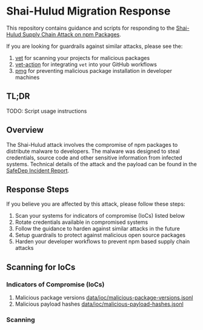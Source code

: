 # Shai-Hulud Migration Response

This repository contains guidance and scripts for responding to the
[Shai-Hulud Supply Chain Attack on npm Packages](https://safedep.io/npm-supply-chain-attack-targeting-maintainers/).

If you are looking for guardrails against similar attacks, please see the:

1. [vet](https://github.com/safedep/vet) for scanning your projects for malicious packages
2. [vet-action](https://github.com/safedep/vet-action) for integrating `vet` into your GitHub workflows
3. [pmg](https://github.com/safedep/pmg) for preventing malicious package installation in developer machines

## TL;DR

TODO: Script usage instructions

## Overview

The Shai-Hulud attack involves the compromise of npm packages to distribute
malware to developers. The malware was designed to steal credentials, source
code and other sensitive information from infected systems. Technical details
of the attack and the payload can be found in the [SafeDep Incident Report](https://safedep.io/npm-supply-chain-attack-targeting-maintainers/).

## Response Steps

If you believe you are affected by this attack, please follow these steps:

1. Scan your systems for indicators of compromise (IoCs) listed below
2. Rotate credentials available in compromised systems
3. Follow the guidance to harden against similar attacks in the future
4. Setup guardrails to protect against malicious open source packages
5. Harden your developer workflows to prevent npm based supply chain attacks

## Scanning for IoCs

### Indicators of Compromise (IoCs)

1. Malicious package versions [data/ioc/malicious-package-versions.jsonl](iocs/malicious-package-versions.jsonl)
2. Malicious payload hashes [data/ioc/malicious-payload-hashes.jsonl](iocs/malicious-payload-hashes.jsonl)

### Scanning


